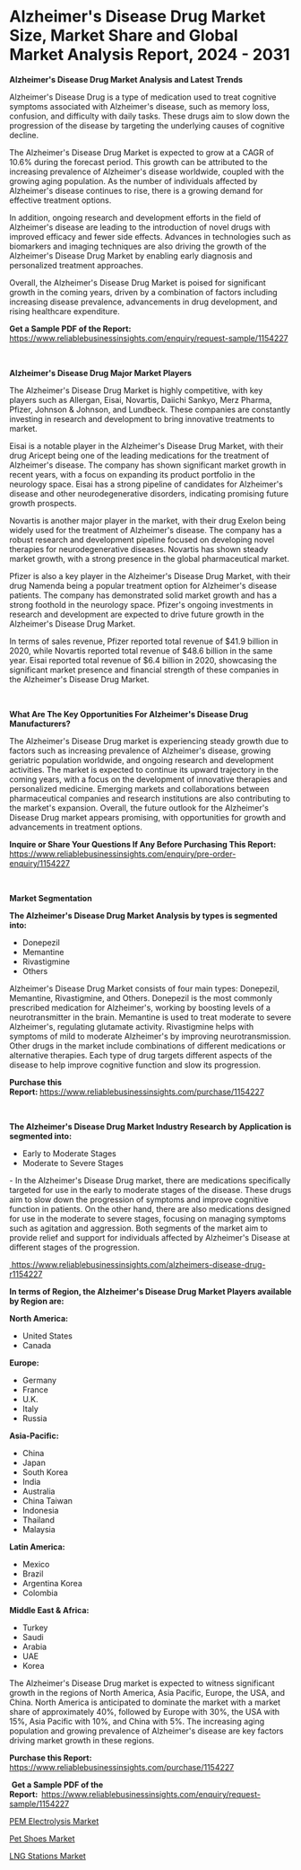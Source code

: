 <p><h1>Alzheimer's Disease Drug Market Size, Market Share and Global Market Analysis Report, 2024 - 2031</h1></p><p><strong>Alzheimer's Disease Drug Market Analysis and Latest Trends</strong></p>
<p><p>Alzheimer's Disease Drug is a type of medication used to treat cognitive symptoms associated with Alzheimer's disease, such as memory loss, confusion, and difficulty with daily tasks. These drugs aim to slow down the progression of the disease by targeting the underlying causes of cognitive decline.</p><p>The Alzheimer's Disease Drug Market is expected to grow at a CAGR of 10.6% during the forecast period. This growth can be attributed to the increasing prevalence of Alzheimer's disease worldwide, coupled with the growing aging population. As the number of individuals affected by Alzheimer's disease continues to rise, there is a growing demand for effective treatment options.</p><p>In addition, ongoing research and development efforts in the field of Alzheimer's disease are leading to the introduction of novel drugs with improved efficacy and fewer side effects. Advances in technologies such as biomarkers and imaging techniques are also driving the growth of the Alzheimer's Disease Drug Market by enabling early diagnosis and personalized treatment approaches.</p><p>Overall, the Alzheimer's Disease Drug Market is poised for significant growth in the coming years, driven by a combination of factors including increasing disease prevalence, advancements in drug development, and rising healthcare expenditure.</p></p>
<p><strong>Get a Sample PDF of the Report:&nbsp;</strong> <a href="https://www.reliablebusinessinsights.com/enquiry/request-sample/1154227">https://www.reliablebusinessinsights.com/enquiry/request-sample/1154227</a></p>
<p>&nbsp;</p>
<p><strong>Alzheimer's Disease Drug Major Market Players</strong></p>
<p><p>The Alzheimer's Disease Drug Market is highly competitive, with key players such as Allergan, Eisai, Novartis, Daiichi Sankyo, Merz Pharma, Pfizer, Johnson & Johnson, and Lundbeck. These companies are constantly investing in research and development to bring innovative treatments to market.</p><p>Eisai is a notable player in the Alzheimer's Disease Drug Market, with their drug Aricept being one of the leading medications for the treatment of Alzheimer's disease. The company has shown significant market growth in recent years, with a focus on expanding its product portfolio in the neurology space. Eisai has a strong pipeline of candidates for Alzheimer's disease and other neurodegenerative disorders, indicating promising future growth prospects.</p><p>Novartis is another major player in the market, with their drug Exelon being widely used for the treatment of Alzheimer's disease. The company has a robust research and development pipeline focused on developing novel therapies for neurodegenerative diseases. Novartis has shown steady market growth, with a strong presence in the global pharmaceutical market.</p><p>Pfizer is also a key player in the Alzheimer's Disease Drug Market, with their drug Namenda being a popular treatment option for Alzheimer's disease patients. The company has demonstrated solid market growth and has a strong foothold in the neurology space. Pfizer's ongoing investments in research and development are expected to drive future growth in the Alzheimer's Disease Drug Market.</p><p>In terms of sales revenue, Pfizer reported total revenue of $41.9 billion in 2020, while Novartis reported total revenue of $48.6 billion in the same year. Eisai reported total revenue of $6.4 billion in 2020, showcasing the significant market presence and financial strength of these companies in the Alzheimer's Disease Drug Market.</p></p>
<p>&nbsp;</p>
<p><strong>What Are The Key Opportunities For Alzheimer's Disease Drug Manufacturers?</strong></p>
<p><p>The Alzheimer's Disease Drug market is experiencing steady growth due to factors such as increasing prevalence of Alzheimer's disease, growing geriatric population worldwide, and ongoing research and development activities. The market is expected to continue its upward trajectory in the coming years, with a focus on the development of innovative therapies and personalized medicine. Emerging markets and collaborations between pharmaceutical companies and research institutions are also contributing to the market's expansion. Overall, the future outlook for the Alzheimer's Disease Drug market appears promising, with opportunities for growth and advancements in treatment options.</p></p>
<p><strong>Inquire or Share Your Questions If Any Before Purchasing This Report:</strong> <a href="https://www.reliablebusinessinsights.com/enquiry/pre-order-enquiry/1154227">https://www.reliablebusinessinsights.com/enquiry/pre-order-enquiry/1154227</a></p>
<p>&nbsp;</p>
<p><strong>Market Segmentation</strong></p>
<p><strong>The Alzheimer's Disease Drug Market Analysis by types is segmented into:</strong></p>
<p><ul><li>Donepezil</li><li>Memantine</li><li>Rivastigmine</li><li>Others</li></ul></p>
<p><p>Alzheimer's Disease Drug Market consists of four main types: Donepezil, Memantine, Rivastigmine, and Others. Donepezil is the most commonly prescribed medication for Alzheimer's, working by boosting levels of a neurotransmitter in the brain. Memantine is used to treat moderate to severe Alzheimer's, regulating glutamate activity. Rivastigmine helps with symptoms of mild to moderate Alzheimer's by improving neurotransmission. Other drugs in the market include combinations of different medications or alternative therapies. Each type of drug targets different aspects of the disease to help improve cognitive function and slow its progression.</p></p>
<p><strong>Purchase this Report:&nbsp;</strong><a href="https://www.reliablebusinessinsights.com/purchase/1154227">https://www.reliablebusinessinsights.com/purchase/1154227</a></p>
<p>&nbsp;</p>
<p><strong>The Alzheimer's Disease Drug Market Industry Research by Application is segmented into:</strong></p>
<p><ul><li>Early to Moderate Stages</li><li>Moderate to Severe Stages</li></ul></p>
<p><p>- In the Alzheimer's Disease Drug market, there are medications specifically targeted for use in the early to moderate stages of the disease. These drugs aim to slow down the progression of symptoms and improve cognitive function in patients. On the other hand, there are also medications designed for use in the moderate to severe stages, focusing on managing symptoms such as agitation and aggression. Both segments of the market aim to provide relief and support for individuals affected by Alzheimer's Disease at different stages of the progression.</p></p>
<p><a href="https://www.reliablebusinessinsights.com/alzheimers-disease-drug-r1154227">&nbsp;https://www.reliablebusinessinsights.com/alzheimers-disease-drug-r1154227</a></p>
<p><strong>In terms of Region, the Alzheimer's Disease Drug Market Players available by Region are:</strong></p>
<p>
    <p> <strong> North America: </strong>
        <ul>
            <li>United States</li>
            <li>Canada</li>
        </ul>
        </p> 
    <p> <strong> Europe: </strong>
        <ul>
            <li>Germany</li>
            <li>France</li>
            <li>U.K.</li>
            <li>Italy</li>
            <li>Russia</li>
        </ul>
        </p> 
    <p> <strong> Asia-Pacific: </strong>
        <ul>
            <li>China</li>
            <li>Japan</li>
            <li>South Korea</li>
            <li>India</li>
            <li>Australia</li>
            <li>China Taiwan</li>
            <li>Indonesia</li>
            <li>Thailand</li>
            <li>Malaysia</li>
        </ul>
        </p> 
    <p> <strong> Latin America: </strong>
        <ul>
            <li>Mexico</li>
            <li>Brazil</li>
            <li>Argentina Korea</li>
            <li>Colombia</li>
        </ul>
        </p> 
    <p> <strong> Middle East & Africa: </strong>
        <ul>
            <li>Turkey</li>
            <li>Saudi</li>
            <li>Arabia</li>
            <li>UAE</li>
            <li>Korea</li>
        </ul>
    </p>
    </p>
<p><p>The Alzheimer's Disease Drug market is expected to witness significant growth in the regions of North America, Asia Pacific, Europe, the USA, and China. North America is anticipated to dominate the market with a market share of approximately 40%, followed by Europe with 30%, the USA with 15%, Asia Pacific with 10%, and China with 5%. The increasing aging population and growing prevalence of Alzheimer's disease are key factors driving market growth in these regions.</p></p>
<p><strong>Purchase this Report: </strong><a href="https://www.reliablebusinessinsights.com/purchase/1154227">https://www.reliablebusinessinsights.com/purchase/1154227</a></p>
<p>&nbsp;<strong>Get a Sample PDF of the Report:&nbsp;&nbsp;</strong><a href="https://www.reliablebusinessinsights.com/enquiry/request-sample/1154227">https://www.reliablebusinessinsights.com/enquiry/request-sample/1154227</a></p>
<p><strong></strong></p>
<p><p><a href="https://github.com/btwcqfvq34/Market-Research-Report-List-1/blob/main/pem-electrolysis-market.md">PEM Electrolysis Market</a></p><p><a href="https://github.com/amirvaghari/Market-Research-Report-List-1/blob/main/pet-shoes-market.md">Pet Shoes Market</a></p><p><a href="https://github.com/janetchuadff364/Market-Research-Report-List-1/blob/main/lng-stations-market.md">LNG Stations Market</a></p></p>